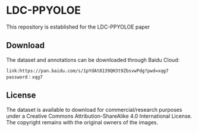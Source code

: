 # LDC-PPYOLOE
This repository is established for the LDC-PPYOLOE paper
## Download
The dataset and annotations can be downloaded through Baidu Cloud:
```
link:https://pan.baidu.com/s/1pYdAt8139QH3t9ZbsvwPdg?pwd=xqg7 
password：xqg7 
```
## License
The dataset is available to download for commercial/research purposes under a Creative Commons Attribution-ShareAlike 4.0 International License. The copyright remains with the original owners of the images.
